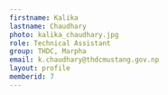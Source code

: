```yaml
---
firstname: Kalika
lastname: Chaudhary
photo: kalika_chaudhary.jpg
role: Technical Assistant
group: THDC, Marpha
email: k.chaudhary@thdcmustang.gov.np
layout: profile
memberid: 7
---
```

